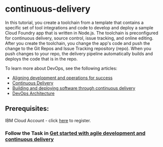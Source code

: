 # continuous-delivery
In this tutorial, you create a toolchain from a template that contains a specific set of tool integrations and code to develop and deploy a sample Cloud Foundry app that is written in Node.js. The toolchain is preconfigured for continuous delivery, source control, issue tracking, and online editing. After you create the toolchain, you change the app's code and push the change to the Git Repos and Issue Tracking repository (repo). When you push changes to your repo, the delivery pipeline automatically builds and deploys the code that is in the repo.

To learn more about DevOps, see the following articles:

- [Aligning development and operations for success](https://www.ibm.com/cloud/garage/practices/culture/practice_aligning_dev_and_ops)
- [Continuous Delivery](https://www.ibm.com/cloud/garage/practices/deliver/practice_continuous_delivery/)
- [Building and deploying software through continuous delivery](https://www.ibm.com/cloud/garage/practices/deliver/practice_delivery_pipeline/)
- [DevOps Architecture](https://www.ibm.com/cloud/garage/architectures/devOpsArchitecture)

## Prerequisites:
IBM Cloud Account - click [here](https://ibm.biz/devops-cloud) to register.
### Follow the Task in [Get started with agile development and continuous delivery](https://www.ibm.com/cloud/garage/content/course/get_started_agile_cd/4?task=1)
